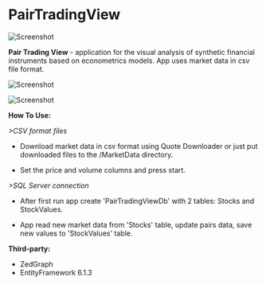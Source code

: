 # PairTradingView

![Screenshot](https://github.com/dv-lebedev/PairTradingView/blob/master/screenshot.png)


**Pair Trading View** - application for the visual analysis of synthetic financial instruments based on econometrics models. App uses market data in csv file format.


![Screenshot](https://github.com/dv-lebedev/PairTradingView/blob/master/app_start.png)

![Screenshot](https://github.com/dv-lebedev/PairTradingView/blob/master/quote_downloader.png)


**How To Use:**

*>CSV format files*

- Download market data in csv format using Quote Downloader
or just put downloaded files to the /MarketData directory.

- Set the price and volume columns and press start.

*>SQL Server connection*

- After first run app create 'PairTradingViewDb' with 2 tables: Stocks and StockValues.

- App read new market data from 'Stocks' table, update pairs data, save new values to 'StockValues' table.



**Third-party:**

- ZedGraph
- EntityFramework 6.1.3
